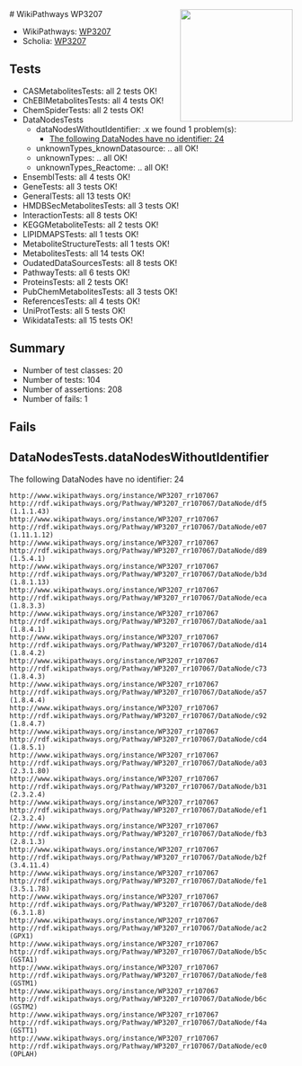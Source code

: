 <img style="float: right; width: 200px" src="https://upload.wikimedia.org/wikipedia/commons/thumb/8/83/Wplogo_with_text_500.png/640px-Wplogo_with_text_500.png" />
# WikiPathways WP3207

* WikiPathways: [WP3207](https://new.wikipathways.org/pathways/WP3207)
* Scholia: [WP3207](https://scholia.toolforge.org/wikipathways/WP3207)
## Tests
* CASMetabolitesTests: all 2 tests OK!
* ChEBIMetabolitesTests: all 4 tests OK!
* ChemSpiderTests: all 2 tests OK!
* DataNodesTests
    * dataNodesWithoutIdentifier: .x we found 1 problem(s):
        * [The following DataNodes have no identifier: 24](#8792c4b3)
    * unknownTypes_knownDatasource: .. all OK!
    * unknownTypes: .. all OK!
    * unknownTypes_Reactome: .. all OK!
* EnsemblTests: all 4 tests OK!
* GeneTests: all 3 tests OK!
* GeneralTests: all 13 tests OK!
* HMDBSecMetabolitesTests: all 3 tests OK!
* InteractionTests: all 8 tests OK!
* KEGGMetaboliteTests: all 2 tests OK!
* LIPIDMAPSTests: all 1 tests OK!
* MetaboliteStructureTests: all 1 tests OK!
* MetabolitesTests: all 14 tests OK!
* OudatedDataSourcesTests: all 8 tests OK!
* PathwayTests: all 6 tests OK!
* ProteinsTests: all 2 tests OK!
* PubChemMetabolitesTests: all 3 tests OK!
* ReferencesTests: all 4 tests OK!
* UniProtTests: all 5 tests OK!
* WikidataTests: all 15 tests OK!


## Summary

* Number of test classes: 20
* Number of tests: 104
* Number of assertions: 208
* Number of fails: 1

## Fails

<a name="8792c4b3" />

## DataNodesTests.dataNodesWithoutIdentifier

The following DataNodes have no identifier: 24
```
http://www.wikipathways.org/instance/WP3207_rr107067 http://rdf.wikipathways.org/Pathway/WP3207_rr107067/DataNode/df5 (1.1.1.43)
http://www.wikipathways.org/instance/WP3207_rr107067 http://rdf.wikipathways.org/Pathway/WP3207_rr107067/DataNode/e07 (1.11.1.12)
http://www.wikipathways.org/instance/WP3207_rr107067 http://rdf.wikipathways.org/Pathway/WP3207_rr107067/DataNode/d89 (1.5.4.1)
http://www.wikipathways.org/instance/WP3207_rr107067 http://rdf.wikipathways.org/Pathway/WP3207_rr107067/DataNode/b3d (1.8.1.13)
http://www.wikipathways.org/instance/WP3207_rr107067 http://rdf.wikipathways.org/Pathway/WP3207_rr107067/DataNode/eca (1.8.3.3)
http://www.wikipathways.org/instance/WP3207_rr107067 http://rdf.wikipathways.org/Pathway/WP3207_rr107067/DataNode/aa1 (1.8.4.1)
http://www.wikipathways.org/instance/WP3207_rr107067 http://rdf.wikipathways.org/Pathway/WP3207_rr107067/DataNode/d14 (1.8.4.2)
http://www.wikipathways.org/instance/WP3207_rr107067 http://rdf.wikipathways.org/Pathway/WP3207_rr107067/DataNode/c73 (1.8.4.3)
http://www.wikipathways.org/instance/WP3207_rr107067 http://rdf.wikipathways.org/Pathway/WP3207_rr107067/DataNode/a57 (1.8.4.4)
http://www.wikipathways.org/instance/WP3207_rr107067 http://rdf.wikipathways.org/Pathway/WP3207_rr107067/DataNode/c92 (1.8.4.7)
http://www.wikipathways.org/instance/WP3207_rr107067 http://rdf.wikipathways.org/Pathway/WP3207_rr107067/DataNode/cd4 (1.8.5.1)
http://www.wikipathways.org/instance/WP3207_rr107067 http://rdf.wikipathways.org/Pathway/WP3207_rr107067/DataNode/a03 (2.3.1.80)
http://www.wikipathways.org/instance/WP3207_rr107067 http://rdf.wikipathways.org/Pathway/WP3207_rr107067/DataNode/b31 (2.3.2.4)
http://www.wikipathways.org/instance/WP3207_rr107067 http://rdf.wikipathways.org/Pathway/WP3207_rr107067/DataNode/ef1 (2.3.2.4)
http://www.wikipathways.org/instance/WP3207_rr107067 http://rdf.wikipathways.org/Pathway/WP3207_rr107067/DataNode/fb3 (2.8.1.3)
http://www.wikipathways.org/instance/WP3207_rr107067 http://rdf.wikipathways.org/Pathway/WP3207_rr107067/DataNode/b2f (3.4.11.4)
http://www.wikipathways.org/instance/WP3207_rr107067 http://rdf.wikipathways.org/Pathway/WP3207_rr107067/DataNode/fe1 (3.5.1.78)
http://www.wikipathways.org/instance/WP3207_rr107067 http://rdf.wikipathways.org/Pathway/WP3207_rr107067/DataNode/de8 (6.3.1.8)
http://www.wikipathways.org/instance/WP3207_rr107067 http://rdf.wikipathways.org/Pathway/WP3207_rr107067/DataNode/ac2 (GPX1)
http://www.wikipathways.org/instance/WP3207_rr107067 http://rdf.wikipathways.org/Pathway/WP3207_rr107067/DataNode/b5c (GSTA1)
http://www.wikipathways.org/instance/WP3207_rr107067 http://rdf.wikipathways.org/Pathway/WP3207_rr107067/DataNode/fe8 (GSTM1)
http://www.wikipathways.org/instance/WP3207_rr107067 http://rdf.wikipathways.org/Pathway/WP3207_rr107067/DataNode/b6c (GSTM2)
http://www.wikipathways.org/instance/WP3207_rr107067 http://rdf.wikipathways.org/Pathway/WP3207_rr107067/DataNode/f4a (GSTT1)
http://www.wikipathways.org/instance/WP3207_rr107067 http://rdf.wikipathways.org/Pathway/WP3207_rr107067/DataNode/ec0 (OPLAH)
```


